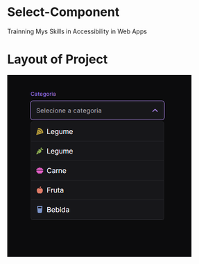 # Select-Component
Trainning Mys Skills in Accessibility in Web Apps
<h1>Layout of Project</h1>
<img src=".github/preview.png">
